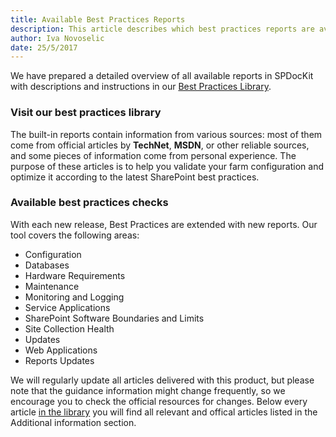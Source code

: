 ```yaml
---
title: Available Best Practices Reports
description: This article describes which best practices reports are available in SPDocKit and can help you keep your SharePoint farm healthy.
author: Iva Novoselic
date: 25/5/2017  
---
```

We have prepared a detailed overview of all available reports in SPDocKit with descriptions and instructions in our [Best Practices Library](https://bp.spdockit.com/).

### Visit our best practices library
The built-in reports contain information from various sources: most of them come from official articles by __TechNet__, __MSDN__, or other reliable sources, and some pieces of information come from personal experience. The purpose of these articles is to help you validate your farm configuration and optimize it according to the latest SharePoint best practices.

### Available best practices checks
With each new release, Best Practices are extended with new reports. Our tool covers the following areas:
* Configuration
* Databases
* Hardware Requirements
* Maintenance
* Monitoring and Logging
* Service Applications
* SharePoint Software Boundaries and Limits
* Site Collection Health
* Updates
* Web Applications
* Reports Updates

We will regularly update all articles delivered with this product, but please note that the guidance information might change frequently, so we encourage you to check the official resources for changes. Below every article [in the library](https://bp.spdockit.com/) you will find all relevant and offical articles listed in the Additional information section.